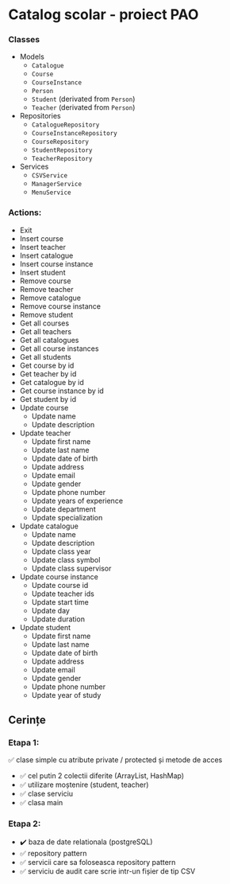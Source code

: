 # Catalog scolar - proiect PAO

### Classes

- Models
  - `Catalogue`
  - `Course`
  - `CourseInstance`
  - `Person`
  - `Student` (derivated from `Person`)
  - `Teacher` (derivated from `Person`)
- Repositories
  - `CatalogueRepository`
  - `CourseInstanceRepository`
  - `CourseRepository`
  - `StudentRepository`
  - `TeacherRepository`
- Services
  - `CSVService`
  - `ManagerService`
  - `MenuService`

### Actions:

- Exit
- Insert course
- Insert teacher
- Insert catalogue
- Insert course instance
- Insert student
- Remove course
- Remove teacher
- Remove catalogue
- Remove course instance
- Remove student
- Get all courses
- Get all teachers
- Get all catalogues
- Get all course instances
- Get all students
- Get course by id
- Get teacher by id
- Get catalogue by id
- Get course instance by id
- Get student by id
- Update course
  - Update name
  - Update description
- Update teacher
  - Update first name
  - Update last name
  - Update date of birth
  - Update address
  - Update email
  - Update gender
  - Update phone number
  - Update years of experience
  - Update department
  - Update specialization
- Update catalogue
  - Update name
  - Update description
  - Update class year
  - Update class symbol
  - Update class supervisor
- Update course instance
  - Update course id
  - Update teacher ids
  - Update start time
  - Update day
  - Update duration
- Update student
  - Update first name
  - Update last name
  - Update date of birth
  - Update address
  - Update email
  - Update gender
  - Update phone number
  - Update year of study

## Cerințe

### Etapa 1:

:white_check_mark: clase simple cu atribute private / protected și metode de acces
- :white_check_mark: cel putin 2 colectii diferite (ArrayList, HashMap)
- :white_check_mark: utilizare moștenire (student, teacher)
- :white_check_mark: clase serviciu
- :white_check_mark: clasa main

### Etapa 2:

- :heavy_check_mark: baza de date relationala (postgreSQL)
- :white_check_mark: repository pattern
- :white_check_mark: servicii care sa foloseasca repository pattern
- :white_check_mark: serviciu de audit care scrie intr-un fișier de tip CSV
